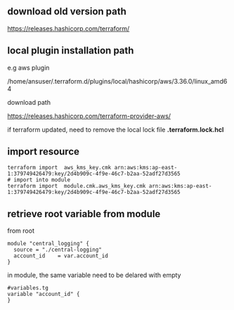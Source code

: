 ## download old version path
https://releases.hashicorp.com/terraform/

## local plugin installation path
e.g aws plugin

/home/ansuser/.terraform.d/plugins/local/hashicorp/aws/3.36.0/linux_amd64

download path

https://releases.hashicorp.com/terraform-provider-aws/

if terraform updated, need to remove the local lock file **.terraform.lock.hcl**

## import resource
```console
terraform import  aws_kms_key.cmk arn:aws:kms:ap-east-1:379749426479:key/2d4b909c-4f9e-46c7-b2aa-52adf27d3565
# import into module
terraform import  module.cmk.aws_kms_key.cmk arn:aws:kms:ap-east-1:379749426479:key/2d4b909c-4f9e-46c7-b2aa-52adf27d3565
```


## retrieve root variable from module
from root
```
module "central_logging" {
  source = "./central-logging"
  account_id    = var.account_id
}
```
in module, the same variable need to be delared with empty
```
#variables.tg
variable "account_id" {
}

```

